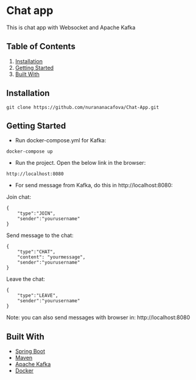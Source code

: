 # Chat app

This is chat app with Websocket and Apache Kafka

## Table of Contents

1. [Installation](#installation)
2. [Getting Started](#getting-started)
2. [Built With](#built-with)

## Installation

```
git clone https://github.com/nurananacafova/Chat-App.git
```

## Getting Started

* Run docker-compose.yml for Kafka:
```
docker-compose up
```

* Run the project. Open the below link in the browser:

```
http://localhost:8080
```
* For send message from Kafka, do this in http://localhost:8080:

Join chat:
```
{
    "type":"JOIN",
    "sender":"yourusername"
}
```
Send message to the chat:
```
{
    "type":"CHAT",
    "content": "yourmessage",
    "sender":"yourusername"
}
```
Leave the chat:
```
{
    "type":"LEAVE",
    "sender":"yourusername"
}
```
Note: you can also send messages with browser in: http://localhost:8080

## Built With

- [Spring Boot](https://spring.io/projects/spring-boot)
- [Maven](https://maven.apache.org/)
- [Apache Kafka](https://kafka.apache.org/)
- [Docker](https://www.docker.com/#build)